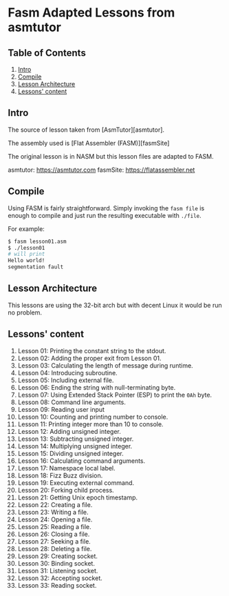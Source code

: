 # Fasm Adapted Lessons from asmtutor

## Table of Contents

1. [Intro](#intro)
2. [Compile](#compile)
3. [Lesson Architecture](#lesson-architecture)
4. [Lessons' content](#lessons-content)

## Intro

The source of lesson taken from [AsmTutor][asmtutor].

The assembly used is [Flat Assembler (FASM)][fasmSite]

The original lesson is in NASM but this lesson files are adapted to FASM.

asmtutor: https://asmtutor.com
fasmSite: https://flatassembler.net

## Compile

Using FASM is fairly straightforward. Simply invoking the `fasm file`
is enough to compile and just run the resulting executable with `./file`.

For example:

```bash
$ fasm lesson01.asm
$ ./lesson01
# will print
Hello world!
segmentation fault
```

## Lesson Architecture

This lessons are using the 32-bit arch but with decent Linux it would
be run no problem.

## Lessons' content

1. Lesson 01: Printing the constant string to the stdout.
2. Lesson 02: Adding the proper exit from Lesson 01.
3. Lesson 03: Calculating the length of message during runtime.
4. Lesson 04: Introducing subroutine.
5. Lesson 05: Including external file.
6. Lesson 06: Ending the string with null-terminating byte.
7. Lesson 07: Using Extended Stack Pointer (ESP) to print the `0Ah` byte.
8. Lesson 08: Command line arguments.
9. Lesson 09: Reading user input
10. Lesson 10: Counting and printing number to console.
11. Lesson 11: Printing integer more than 10 to console.
12. Lesson 12: Adding unsigned integer.
13. Lesson 13: Subtracting unsigned integer.
14. Lesson 14: Multiplying unsigned integer.
15. Lesson 15: Dividing unsigned integer.
16. Lesson 16: Calculating command arguments.
17. Lesson 17: Namespace local label.
18. Lesson 18: Fizz Buzz division.
19. Lesson 19: Executing external command.
20. Lesson 20: Forking child process.
21. Lesson 21: Getting Unix epoch timestamp.
22. Lesson 22: Creating a file.
23. Lesson 23: Writing a file.
24. Lesson 24: Opening a file.
25. Lesson 25: Reading a file.
26. Lesson 26: Closing a file.
27. Lesson 27: Seeking a file.
28. Lesson 28: Deleting a file.
29. Lesson 29: Creating socket.
30. Lesson 30: Binding socket.
31. Lesson 31: Listening socket.
32. Lesson 32: Accepting socket.
33. Lesson 33: Reading socket.

